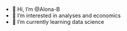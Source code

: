 - 👋 Hi, I’m @Alona-B
- 👀 I’m interested in analyses and economics
- 🌱 I’m currently learning data science
<!---
Alona-B/Alona-B is a ✨ special ✨ repository because its `README.md` (this file) appears on your GitHub profile.
You can click the Preview link to take a look at your changes.
--->
